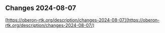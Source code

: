 ## Changes 2024-08-07

[https://oberon-rtk.org/description/changes-2024-08-07](https://oberon-rtk.org/description/changes-2024-08-07/)

